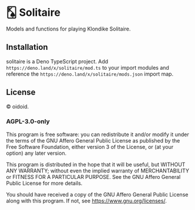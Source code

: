 # 🂮  Solitaire

Models and functions for playing Klondike Solitaire.

## Installation

solitaire is a Deno TypeScript project. Add
`https://deno.land/x/solitaire/mod.ts` to your import modules and
reference the `https://deno.land/x/solitaire/mods.json` import map.

## License

© oidoid.

### AGPL-3.0-only

This program is free software: you can redistribute it and/or modify it under
the terms of the GNU Affero General Public License as published by the Free
Software Foundation, either version 3 of the License, or (at your option) any
later version.

This program is distributed in the hope that it will be useful, but WITHOUT ANY
WARRANTY; without even the implied warranty of MERCHANTABILITY or FITNESS FOR A
PARTICULAR PURPOSE. See the GNU Affero General Public License for more details.

You should have received a copy of the GNU Affero General Public License along
with this program. If not, see <https://www.gnu.org/licenses/>.
